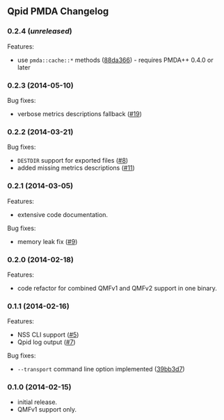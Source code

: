 ## Qpid PMDA Changelog

### 0.2.4 (_unreleased_)
Features:
- use `pmda::cache::*` methods ([88da366](
  ../../commit/88da366a5b82415a25bc7f639778f0b84a737614)) -
  requires PMDA++ 0.4.0 or later

### 0.2.3 (2014-05-10)
Bug fixes:
- verbose metrics descriptions fallback ([#19](../../issues/19))

### 0.2.2 (2014-03-21)
Bug fixes:
- `DESTDIR` support for exported files ([#8](../../issues/8))
- added missing metrics descriptions ([#11](../../issues/11))

### 0.2.1 (2014-03-05)
Features:
- extensive code documentation.

Bug fixes:
- memory leak fix ([#9](../../issues/9))

### 0.2.0 (2014-02-18)
Features:
- code refactor for combined QMFv1 and QMFv2 support in one binary.

### 0.1.1 (2014-02-16)
Features:
- NSS CLI support ([#5](../../issues/5))
- Qpid log output ([#7](../../issues/7))

Bug fixes:
- `--transport` command line option implemented ([39bb3d7](
  ../../commit/39bb3d7f72a30d49b8a0f1efa7e970169e8373b8))

### 0.1.0 (2014-02-15)
- initial release.
- QMFv1 support only.
